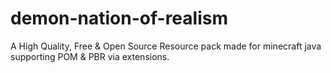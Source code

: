 # demon-nation-of-realism
A High Quality, Free &amp; Open Source Resource pack made for minecraft java supporting POM &amp; PBR via extensions.

